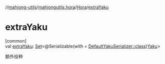 //[mahjong-utils](../../../index.md)/[mahjongutils.hora](../index.md)/[Hora](index.md)/[extraYaku](extra-yaku.md)

# extraYaku

[common]\
val [extraYaku](extra-yaku.md): [Set](https://kotlinlang.org/api/latest/jvm/stdlib/kotlin-stdlib/kotlin.collections/-set/index.html)&lt;@Serializable(with = [DefaultYakuSerializer::class](../../mahjongutils.yaku/-default-yaku-serializer/index.md))[Yaku](../../mahjongutils.yaku/-yaku/index.md)&gt;

额外役种

